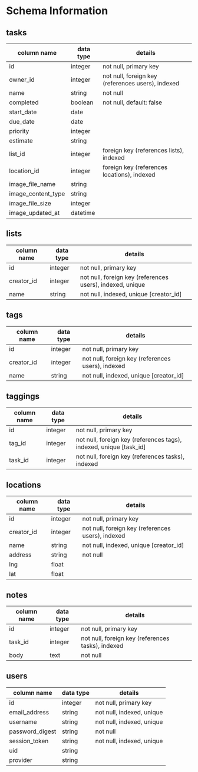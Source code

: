 # Schema Information

## tasks
column name        | data type | details
-------------------|-----------|-----------------------
id                 | integer   | not null, primary key
owner_id           | integer   | not null, foreign key (references users), indexed
name               | string    | not null
completed          | boolean   | not null, default: false
start_date         | date      |
due_date           | date      |
priority           | integer   |
estimate           | string    |
list_id            | integer   | foreign key (references lists), indexed
location_id        | integer   | foreign key (references locations), indexed
image_file_name    | string    |
image_content_type | string    |
image_file_size    | integer   |
image_updated_at   | datetime  |

## lists
column name | data type | details
------------|-----------|-----------------------
id          | integer   | not null, primary key
creator_id  | integer   | not null, foreign key (references users), indexed, unique
name        | string    | not null, indexed, unique [creator_id]

## tags
column name | data type | details
------------|-----------|-----------------------
id          | integer   | not null, primary key
creator_id  | integer   | not null, foreign key (references users), indexed
name        | string    | not null, indexed, unique [creator_id]

## taggings
column name | data type | details
------------|-----------|-----------------------
id          | integer   | not null, primary key
tag_id      | integer   | not null, foreign key (references tags), indexed, unique [task_id]
task_id     | integer   | not null, foreign key (references tasks), indexed

## locations
column name | data type | details
------------|-----------|-----------------------
id          | integer   | not null, primary key
creator_id  | integer   | not null, foreign key (references users), indexed
name        | string    | not null, indexed, unique [creator_id]
address     | string    | not null
lng         | float     |
lat         | float     |

## notes
column name | data type | details
------------|-----------|-----------------------
id          | integer   | not null, primary key
task_id     | integer   | not null, foreign key (references tasks), indexed
body        | text      | not null


## users
column name     | data type | details
----------------|-----------|-----------------------
id              | integer   | not null, primary key
email_address   | string    | not null, indexed, unique
username        | string    | not null, indexed, unique
password_digest | string    | not null
session_token   | string    | not null, indexed, unique
uid             | string    |
provider        | string    |
